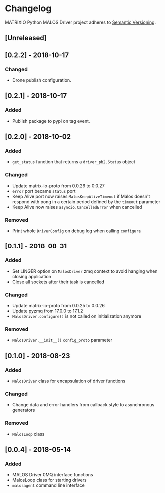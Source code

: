 # Changelog
MATRIXIO Python MALOS Driver project adheres to [Semantic Versioning](http://semver.org/spec/v2.0.0.html).

## [Unreleased]

## [0.2.2] - 2018-10-17
### Changed
- Drone publish configuration.

## [0.2.1] - 2018-10-17
### Added
- Publish package to pypi on tag event.

## [0.2.0] - 2018-10-02

### Added
- `get_status` function that returns a `driver_pb2.Status` object

### Changed
- Update matrix-io-proto from 0.0.26 to 0.0.27
- `error` port became `status` port
- Keep Alive port now raises `MalosKeepAliveTimeout` if Malos doesn't respond with
pong in a certain period defined by the `timeout` parameter
- Keep Alive now raises `asyncio.CancelledError` when cancelled

### Removed
- Print whole `DriverConfig` on debug log when calling `configure`

## [0.1.1] - 2018-08-31

### Added
- Set LINGER option on `MalosDriver` zmq context to avoid hanging 
when closing application 
- Close all sockets after their task is cancelled

### Changed
- Update matrix-io-proto from 0.0.25 to 0.0.26
- Update pyzmq from 17.0.0 to 17.1.2
- `MalosDriver.configure()` is not called on initialization anymore

### Removed
- `MalosDriver.__init__()` `config_proto` parameter

## [0.1.0] - 2018-08-23
### Added
- `MalosDriver` class for encapsulation of driver functions

### Changed
- Change data and error handlers from callback style to asynchronous 
generators

### Removed
- `MalosLoop` class

## [0.0.4] - 2018-05-14
### Added
- MALOS Driver 0MQ interface functions
- MalosLoop class for starting drivers
- `malosagent` command line interface
